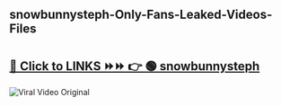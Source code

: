 
 ## snowbunnysteph-Only-Fans-Leaked-Videos-Files

# <h2><a href="https://mediaupload.pro?snowbunnysteph">🔗 Click to LINKS ⏩⏩ 👉 🟢 snowbunnysteph </a></h2>

<a href="https://mediaupload.pro?snowbunnysteph" rel="nofollow" data-target="animated-image.originalLink"><img src="https://i.ibb.co.com/xMMVF88/686577567.gif" alt="Viral Video Original" style="max-width: 100%; display: inline-block;" data-target="animated-image.originalImage"></a>